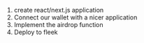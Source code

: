 1. create react/next.js application
2. Connect our wallet with a nicer application
2. Implement the airdrop function
3. Deploy to fleek